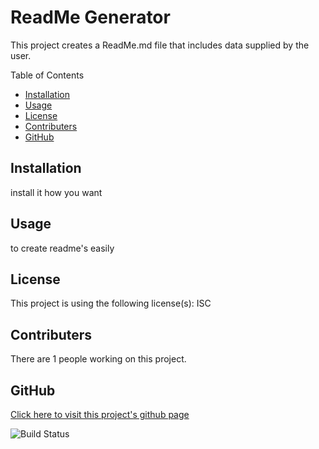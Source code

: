 # ReadMe Generator

This project creates a ReadMe.md file that includes data supplied by the user.
        
Table of Contents
* [Installation](#Installation)
* [Usage](#Usage)
* [License](#License)
* [Contributers](#Contributers)
* [GitHub](#Github)
        
## Installation
install it how you want
        
## Usage
to create readme's easily

## License
This project is using the following license(s): ISC
        
## Contributers
There are 1 people working on this project.
        
## GitHub
[Click here to visit this project's github page](https://github.com/Undeadmatrix/ReadMe-Generator)

![Build Status](https://img.shields.io/appveyor/build/Undeadmatrix/ReadMe-Generator)
